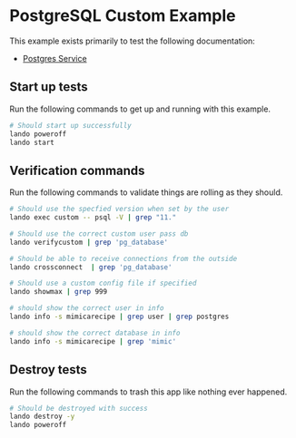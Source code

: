 # PostgreSQL Custom Example

This example exists primarily to test the following documentation:

* [Postgres Service](https://docs.lando.dev/plugins/postgres)

## Start up tests

Run the following commands to get up and running with this example.

```bash
# Should start up successfully
lando poweroff
lando start
```

## Verification commands

Run the following commands to validate things are rolling as they should.

```bash
# Should use the specfied version when set by the user
lando exec custom -- psql -V | grep "11."

# Should use the correct custom user pass db
lando verifycustom | grep 'pg_database'

# Should be able to receive connections from the outside
lando crossconnect  | grep 'pg_database'

# Should use a custom config file if specified
lando showmax | grep 999

# should show the correct user in info
lando info -s mimicarecipe | grep user | grep postgres

# should show the correct database in info
lando info -s mimicarecipe | grep 'mimic'
```

## Destroy tests

Run the following commands to trash this app like nothing ever happened.

```bash
# Should be destroyed with success
lando destroy -y
lando poweroff
```
